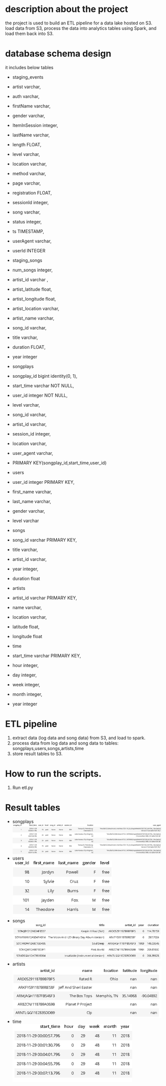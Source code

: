 # description about the project
the project is used to build an ETL pipeline for a data lake hosted on S3.  load data from S3, process the data into analytics tables using Spark, and load them back into S3.

# database schema design 
it includes below tables</p>
* staging_events
 * artist    varchar,
 * auth      varchar,
 * firstName varchar,
 *  gender    varchar,
 * ItemInSession integer, 
 * lastName  varchar,
 * length    FLOAT,
 * level     varchar,
 * location  varchar,
 * method    varchar,
 * page      varchar,
 * registration  FLOAT,
 * sessionId  integer, 
 * song       varchar,
 * status     integer, 
 * ts         TIMESTAMP,
 * userAgent  varchar,
 * userId     INTEGER 

* staging_songs
 * num_songs        integer, 
 * artist_id        varchar , 
 * artist_latitude  float, 
 * artist_longitude float,
 * artist_location  varchar, 
 * artist_name      varchar, 
 * song_id          varchar, 
 * title            varchar, 
 * duration         FLOAT,
 * year             integer     

* songplays</br>
 * songplay_id bigint  identity(0, 1), 
 * start_time          varchar NOT NULL, 
 * user_id             integer NOT NULL, 
 * level               varchar, 
 * song_id             varchar, 
 * artist_id           varchar, 
 * session_id          integer, 
 * location            varchar, 
 * user_agent          varchar,
 * PRIMARY KEY(songplay_id,start_time,user_id)
                            

* users</br>
 * user_id    integer PRIMARY KEY, 
 * first_name varchar, 
 * last_name  varchar, 
 * gender     varchar, 
 * level      varchar
 
* songs</br>
 * song_id   varchar PRIMARY KEY, 
 * title     varchar, 
 * artist_id varchar, 
 * year      integer, 
 * duration  float
                    
* artists</br>
 * artist_id varchar  PRIMARY KEY, 
 * name      varchar, 
 * location  varchar, 
 * latitude  float, 
 * longitude float
                            
* time</br>
 * start_time varchar  PRIMARY KEY, 
 * hour    integer, 
 * day     integer, 
 * week    integer, 
 * month   integer, 
 * year    integer


# ETL pipeline
1. extract data (log data and song data) from S3, and load to spark.
2. process data from log data and song data to tables: songplays,users,songs,artists,time
3. store result tables to S3.

# How to run the scripts.
1. Run etl.py


# Result tables

* songplays</br>
![avatar](image/songplay.PNG)
* users</br>
![avatar](image/user.PNG)
* songs</br>
![avatar](image/song.PNG)
* artists</br>
![avatar](image/artists.PNG)
* time</br>
![avatar](image/time2.PNG)
